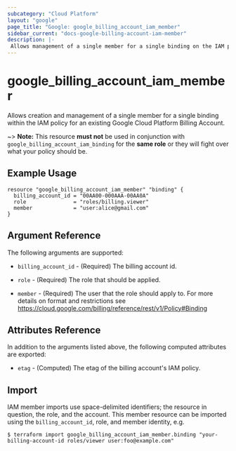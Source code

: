 ```yaml
---
subcategory: "Cloud Platform"
layout: "google"
page_title: "Google: google_billing_account_iam_member"
sidebar_current: "docs-google-billing-account-iam-member"
description: |-
 Allows management of a single member for a single binding on the IAM policy for a Google Cloud Platform Billing Account.
---
```


# google\_billing\_account\_iam\_member

Allows creation and management of a single member for a single binding within
the IAM policy for an existing Google Cloud Platform Billing Account.

~> **Note:** This resource __must not__ be used in conjunction with
   `google_billing_account_iam_binding` for the __same role__ or they will fight over
   what your policy should be.

## Example Usage

```hcl
resource "google_billing_account_iam_member" "binding" {
  billing_account_id = "00AA00-000AAA-00AA0A"
  role               = "roles/billing.viewer"
  member             = "user:alice@gmail.com"
}
```

## Argument Reference

The following arguments are supported:

* `billing_account_id` - (Required) The billing account id.

* `role` - (Required) The role that should be applied.

* `member` - (Required) The user that the role should apply to. For more details on format and restrictions see https://cloud.google.com/billing/reference/rest/v1/Policy#Binding

## Attributes Reference

In addition to the arguments listed above, the following computed attributes are
exported:

* `etag` - (Computed) The etag of the billing account's IAM policy.

## Import

IAM member imports use space-delimited identifiers; the resource in question, the role, and the account.  This member resource can be imported using the `billing_account_id`, role, and member identity, e.g.

```
$ terraform import google_billing_account_iam_member.binding "your-billing-account-id roles/viewer user:foo@example.com"
```
